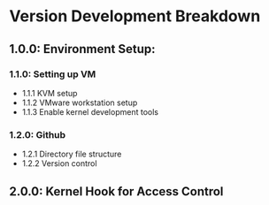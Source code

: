 # Version Development Breakdown

## 1.0.0: Environment Setup:

### 1.1.0: Setting up VM

- 1.1.1	KVM setup
- 1.1.2	VMware workstation setup
- 1.1.3	Enable kernel development tools


### 1.2.0: Github

- 1.2.1	Directory file structure
- 1.2.2	Version control


## 2.0.0: Kernel Hook for Access Control
